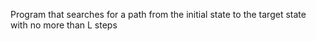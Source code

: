 Program that searches for a path from the initial state to the target state with no more than L steps
